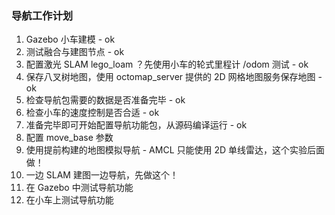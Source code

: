 ### 导航工作计划

1. Gazebo 小车建模 - ok
2. 测试融合与建图节点 - ok
3. 配置激光 SLAM lego_loam ？先使用小车的轮式里程计 /odom 测试 - ok
4. 保存八叉树地图，使用 octomap_server 提供的 2D 网格地图服务保存地图 - ok
5. 检查导航包需要的数据是否准备完毕 - ok
6. 检查小车的速度控制是否合适 - ok
7. 准备完毕即可开始配置导航功能包，从源码编译运行 - ok
8. 配置 move_base 参数
9. 使用提前构建的地图模拟导航 - AMCL 只能使用 2D 单线雷达，这个实验后面做！
10. 一边 SLAM 建图一边导航，先做这个！
11. 在 Gazebo 中测试导航功能
12. 在小车上测试导航功能